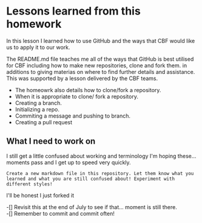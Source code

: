 # Lessons learned from this homework

In this lesson I learned how to use GitHub and the ways that CBF would like us to apply it to our work.

The README.md file teaches me all of the ways that GitHub is best utilised for CBF including how to make new repositories, clone and fork them. in additions to giving materias on where to find further details and assistance. This was supported by a lesson delivered by the CBF teams.

- The homeowrk also details how to clone/fork a repository. 
- When it is appropriate to clone/ fork a repository. 
- Creating a branch.
- Initializing a repo.
- Commiting a message and pushing to branch.
- Creating a pull request

## What I need to work on

I still get a little confused about working and terminology I'm hoping these... moments pass and I get up to speed very quickly.

```Create a new markdown file in this repository. Let them know what you learned and what you are still confused about! Experiment with different styles!```

I'll be honest I just forked it

-[] Revisit this at the end of July to see if that... moment is still there.
<br>
-[] Remember to commit and commit often!
